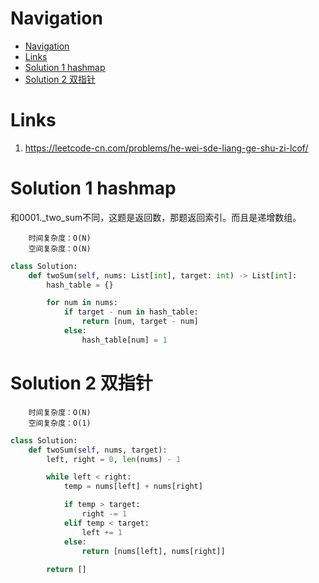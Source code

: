 # Navigation
- [Navigation](#navigation)
- [Links](#links)
- [Solution 1 hashmap](#solution-1-hashmap)
- [Solution 2 双指针](#solution-2-%e5%8f%8c%e6%8c%87%e9%92%88)

# Links
1. https://leetcode-cn.com/problems/he-wei-sde-liang-ge-shu-zi-lcof/

# Solution 1 hashmap
和0001._two_sum不同，这题是返回数，那题返回索引。而且是递增数组。
```
    时间复杂度：O(N)
    空间复杂度：O(N)
```
```python
class Solution:
    def twoSum(self, nums: List[int], target: int) -> List[int]:
        hash_table = {}

        for num in nums:
            if target - num in hash_table:
                return [num, target - num]
            else:
                hash_table[num] = 1
```

# Solution 2 双指针
```
    时间复杂度：O(N)
    空间复杂度：O(1)
```
```python
class Solution:
    def twoSum(self, nums, target):
        left, right = 0, len(nums) - 1

        while left < right:
            temp = nums[left] + nums[right]

            if temp > target:
                right -= 1
            elif temp < target:
                left += 1
            else:
                return [nums[left], nums[right]]
        
        return []
```